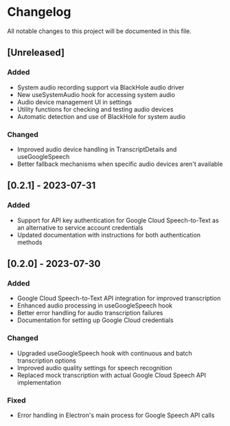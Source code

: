 # Changelog

All notable changes to this project will be documented in this file.

## [Unreleased]

### Added
- System audio recording support via BlackHole audio driver
- New useSystemAudio hook for accessing system audio
- Audio device management UI in settings
- Utility functions for checking and testing audio devices
- Automatic detection and use of BlackHole for system audio

### Changed
- Improved audio device handling in TranscriptDetails and useGoogleSpeech
- Better fallback mechanisms when specific audio devices aren't available

## [0.2.1] - 2023-07-31

### Added
- Support for API key authentication for Google Cloud Speech-to-Text as an alternative to service account credentials
- Updated documentation with instructions for both authentication methods

## [0.2.0] - 2023-07-30

### Added
- Google Cloud Speech-to-Text API integration for improved transcription
- Enhanced audio processing in useGoogleSpeech hook
- Better error handling for audio transcription failures
- Documentation for setting up Google Cloud credentials

### Changed
- Upgraded useGoogleSpeech hook with continuous and batch transcription options
- Improved audio quality settings for speech recognition
- Replaced mock transcription with actual Google Cloud Speech API implementation

### Fixed
- Error handling in Electron's main process for Google Speech API calls 